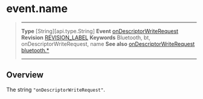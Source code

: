 # event.name

> --------------------- ------------------------------------------------------------------------------------------
> __Type__              [String][api.type.String]
> __Event__             [onDescriptorWriteRequest](/plugin.bluetooth.type.Server.event.onDescriptorWriteRequest.md)
> __Revision__          [REVISION_LABEL](REVISION_URL)
> __Keywords__          Bluetooth, bt, onDescriptorWriteRequest, name
> __See also__          [onDescriptorWriteRequest](/plugin.bluetooth.type.Server.event.onDescriptorWriteRequest.md)
>						[bluetooth.*](/plugin.bluetooth.md)
> --------------------- ------------------------------------------------------------------------------------------

## Overview

The string `"onDescriptorWriteRequest"`.